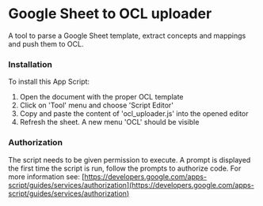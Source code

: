 # Google Sheet to OCL uploader
A tool to parse a Google Sheet template, extract concepts and mappings and push them to OCL.

### Installation
To install this App Script:
1. Open the document with the proper OCL template
2. Click on 'Tool' menu and choose 'Script Editor'
3. Copy and paste the content of 'ocl_uploader.js' into the opened editor
4. Refresh the sheet. A new menu 'OCL' should be visible

### Authorization
The script needs to be given permission to execute. A prompt is displayed the first time the script is run, follow the prompts to authorize code. For more information see: [https://developers.google.com/apps-script/guides/services/authorization](https://developers.google.com/apps-script/guides/services/authorization)
